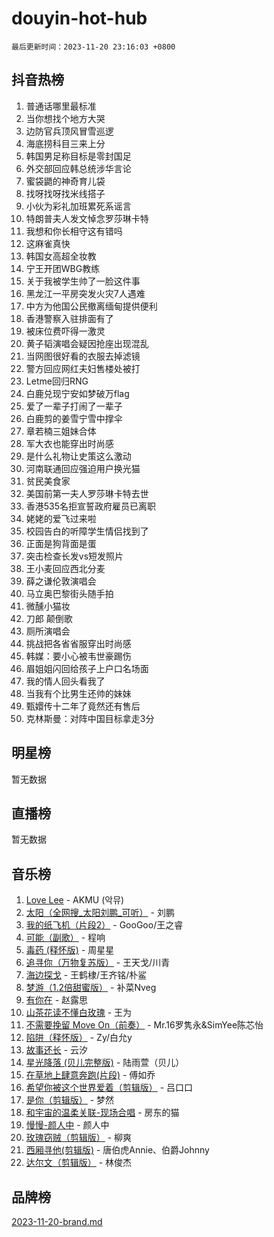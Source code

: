 # douyin-hot-hub

`最后更新时间：2023-11-20 23:16:03 +0800`

## 抖音热榜

1. 普通话哪里最标准
1. 当你想找个地方大哭
1. 边防官兵顶风冒雪巡逻
1. 海底捞科目三来上分
1. 韩国男足称目标是零封国足
1. 外交部回应韩总统涉华言论
1. 蜜袋鼯的神奇育儿袋
1. 找呀找呀找米线搭子
1. 小伙为彩礼加班累死系谣言
1. 特朗普夫人发文悼念罗莎琳卡特
1. 我想和你长相守这有错吗
1. 这麻雀真快
1. 韩国女高超全妆教
1. 宁王开团WBG教练
1. 关于我被学生帅了一脸这件事
1. 黑龙江一平房突发火灾7人遇难
1. 中方为他国公民撤离缅甸提供便利
1. 香港警察入驻排面有了
1. 被床位费吓得一激灵
1. 黄子韬演唱会疑因抢座出现混乱
1. 当网图很好看的衣服去掉滤镜
1. 警方回应网红夫妇售楼处被打
1. Letme回归RNG
1. 白鹿兑现宁安如梦破万flag
1. 爱了一辈子打闹了一辈子
1. 白鹿剪的姜雪宁雪中撑伞
1. 章若楠三姐妹合体
1. 军大衣也能穿出时尚感
1. 是什么礼物让史策这么激动
1. 河南联通回应强迫用户换光猫
1. 贫民美食家
1. 美国前第一夫人罗莎琳卡特去世
1. 香港535名拒宣誓政府雇员已离职
1. 姥姥的爱飞过来啦
1. 校园告白的听障学生情侣找到了
1. 正面是狗背面是蛋
1. 突击检查长发vs短发照片
1. 王小麦回应西北分麦
1. 薛之谦伦敦演唱会
1. 马立奥巴黎街头随手拍
1. 微醺小猫妆
1. 刀郎 颠倒歌
1. 厕所演唱会
1. 挑战把各省省服穿出时尚感
1. 韩媒：要小心被韦世豪踢伤
1. 眉姐姐闪回给孩子上户口名场面
1. 我的情人回头看我了
1. 当我有个比男生还帅的妹妹
1. 甄嬛传十二年了竟然还有售后
1. 克林斯曼：对阵中国目标拿走3分

## 明星榜

暂无数据

## 直播榜

暂无数据

## 音乐榜

1. [Love Lee](https://sf6-cdn-tos.douyinstatic.com/obj/tos-cn-ve-2774/o05GbkJGbCBTdDnMtB0fwOYgkeZp23vrWQDQBS) - AKMU (악뮤)
1. [太阳（全网搜_太阳刘鹏_可听）](https://sf6-cdn-tos.douyinstatic.com/obj/tos-cn-ve-2774/ogWbyIQnlBFImVbeDocRdCIYtBHlbJXgfZMvgz) - 刘鹏
1. [我的纸飞机（片段2）](https://sf6-cdn-tos.douyinstatic.com/obj/tos-cn-ve-2774/oM2ZrKcg2CD5AeRB2gkeXOFB1IxAGJdZPazYHf) - GooGoo/王之睿
1. [可能（副歌）](https://sf3-cdn-tos.douyinstatic.com/obj/tos-cn-ve-2774/cde1731888894259b333569393c2fb51) - 程响
1. [毒药 (释怀版)](https://sf3-cdn-tos.douyinstatic.com/obj/tos-cn-ve-2774/oYILMEAzspdZBIzy4frJNB8ZHPHWAhiwowd4Ad) - 周星星
1. [追寻你（万物复苏版）](https://sf3-cdn-tos.douyinstatic.com/obj/tos-cn-ve-2774/oYeAZJsbjIDit9APmBg8u6uDUQnHmoCf3gbo74) - 王天戈/川青
1. [海边探戈](https://sf6-cdn-tos.douyinstatic.com/obj/tos-cn-ve-2774/os9gE0VQCGqt6VQkZDyBBYvfSDY0QFe3vVmubn) - 王鹤棣/王齐铭/朴鲨
1. [梦游（1.2倍甜蜜版）](https://sf6-cdn-tos.douyinstatic.com/obj/tos-cn-ve-2774/o4gyAUm8hwufoEABmwVIiQtHsFuGzAEEWtNMzo) - 补菜Nveg
1. [有你在](https://sf6-cdn-tos.douyinstatic.com/obj/tos-cn-ve-2774/o8zImmNsI8B0yfAW5FKAB1oBhkMAlIrwsZEi1V) - 赵露思
1. [山茶花读不懂白玫瑰](https://sf3-cdn-tos.douyinstatic.com/obj/tos-cn-ve-2774/osfn8B7DktrRHEPJgPCfDbw7QDQEkwC16BxZg9) - 王为
1. [不需要挽留 Move On（前奏）](https://sf6-cdn-tos.douyinstatic.com/obj/tos-cn-ve-2774/ooCBhgCCkF4nExzQL9WZSUbitfA8IsDkgQIYhe) - Mr.16罗隽永&SimYee陈芯怡
1. [陷阱（释怀版）](https://sf6-cdn-tos.douyinstatic.com/obj/tos-cn-ve-2774/oE8C21LeZrzKLDFfQYgMzx4GAIHageG5IzayY7) - Zy/白允y
1. [故事还长](https://sf3-cdn-tos.douyinstatic.com/obj/tos-cn-ve-2774/30a26758c8594f0ab81ac675c33ee2c5) - 云汐
1. [星光降落 (贝儿完整版)](https://sf6-cdn-tos.douyinstatic.com/obj/tos-cn-ve-2774/okwB9hAwyAtsFFkFBzAX1hOOfQuIoMNs0W2Mwr) - 陆雨萱（贝儿）
1. [在草地上肆意奔跑(片段)](https://sf6-cdn-tos.douyinstatic.com/obj/tos-cn-ve-2774/8831d494742f45dabdfa8adb8b817259) - 傅如乔
1. [希望你被这个世界爱着（剪辑版）](https://sf6-cdn-tos.douyinstatic.com/obj/tos-cn-ve-2774/oo4H3BfEygN7l7bQaMBOZHCQ1eI4FqtED5skQ2) - 吕口口
1. [是你（剪辑版）](https://sf3-cdn-tos.douyinstatic.com/obj/tos-cn-ve-2774/46019dae783c4c969944217fe1cfafc4) - 梦然
1. [和宇宙的温柔关联-现场合唱](https://sf3-cdn-tos.douyinstatic.com/obj/tos-cn-ve-2774/o0hONGDYQBgk0e5bqDeQOonVmncA6tC2nBwZLT) - 房东的猫
1. [慢慢-颜人中](https://sf6-cdn-tos.douyinstatic.com/obj/tos-cn-ve-2774/ocjHNfBXdBxQNC8ZGAeoLMFTUgtBg8bkExunDC) - 颜人中
1. [玫瑰窃贼（剪辑版）](https://sf3-cdn-tos.douyinstatic.com/obj/tos-cn-ve-2774/oMqAsB3ixIhSWqAJOAwf3a0hU2zKJLBolQtFlI) - 柳爽
1. [西厢寻他(剪辑版)](https://sf6-cdn-tos.douyinstatic.com/obj/tos-cn-ve-2774/oUsAVfAQKlRNxEv5qxvIB8o5qmIWUcXbzJKJhw) - 唐伯虎Annie、伯爵Johnny
1. [达尔文（剪辑版）](https://sf6-cdn-tos.douyinstatic.com/obj/tos-cn-ve-2774/oQuPQQmEgnCeZsgKQ78VBZjNVtegzBGpoSbQPD) - 林俊杰

## 品牌榜

[2023-11-20-brand.md](2023-11-20-brand.md)
